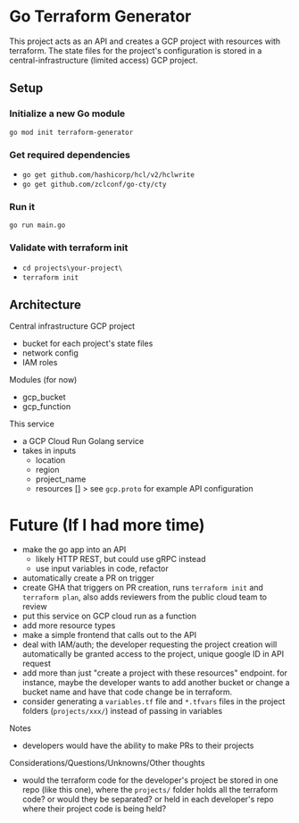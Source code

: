# Go Terraform Generator

This project acts as an API and creates a GCP project with resources with terraform. The state files for the project's configuration is stored in a central-infrastructure (limited access) GCP project.

## Setup

### Initialize a new Go module

`go mod init terraform-generator`

### Get required dependencies

- `go get github.com/hashicorp/hcl/v2/hclwrite`
- `go get github.com/zclconf/go-cty/cty`

### Run it

`go run main.go`

### Validate with terraform init

- `cd projects\your-project\`
- `terraform init`

## Architecture

Central infrastructure GCP project

- bucket for each project's state files
- network config
- IAM roles

Modules (for now)

- gcp_bucket
- gcp_function

This service

- a GCP Cloud Run Golang service
- takes in inputs
  - location
  - region
  - project_name
  - resources [] > see `gcp.proto` for example API configuration

# Future (If I had more time)

- make the go app into an API
  - likely HTTP REST, but could use gRPC instead
  - use input variables in code, refactor
- automatically create a PR on trigger
- create GHA that triggers on PR creation, runs `terraform init` and `terraform plan`, also adds reviewers from the public cloud team to review
- put this service on GCP cloud run as a function
- add more resource types
- make a simple frontend that calls out to the API
- deal with IAM/auth; the developer requesting the project creation will automatically be granted access to the project, unique google ID in API request
- add more than just "create a project with these resources" endpoint. for instance, maybe the developer wants to add another bucket or change a bucket name and have that code change be in terraform.
- consider generating a `variables.tf` file and `*.tfvars` files in the project folders (`projects/xxx/`) instead of passing in variables

Notes

- developers would have the ability to make PRs to their projects

Considerations/Questions/Unknowns/Other thoughts

- would the terraform code for the developer's project be stored in one repo (like this one), where the `projects/` folder holds all the terraform code? or would they be separated? or held in each developer's repo where their project code is being held?
